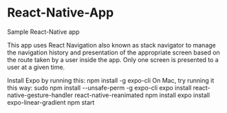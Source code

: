 # React-Native-App
Sample React-Native app


This app uses React Navigation also known as stack navigator to manage the navigation history and presentation of the appropriate screen based on the route taken by a user inside the app. Only one screen is presented to a user at a given time.

Install Expo by running this: 
npm install -g expo-cli 
On Mac, try running it this way: 
sudo npm install --unsafe-perm -g expo-cli
expo install react-native-gesture-handler react-native-reanimated
npm install expo install expo-linear-gradient
npm start



